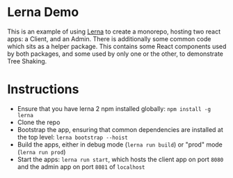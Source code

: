 # Lerna Demo

This is an example of using [Lerna](https://github.com/lerna/lerna) to create a monorepo, hosting two react apps: a Client, and an Admin.
There is additionally some common code which sits as a helper package. This contains some React components used by both packages, and some used by only one or the other, to demonstrate Tree Shaking.

# Instructions
* Ensure that you have lerna 2 npm installed globally: `npm install -g lerna`
* Clone the repo
* Bootstrap the app, ensuring that common dependencies are installed at the top level: `lerna bootstrap --hoist`
* Build the apps, either in debug mode (`lerna run build`) or "prod" mode (`lerna run prod`)
* Start the apps: `lerna run start`, which hosts the client app on port `8080` and the admin app on port `8081` of `localhost`
